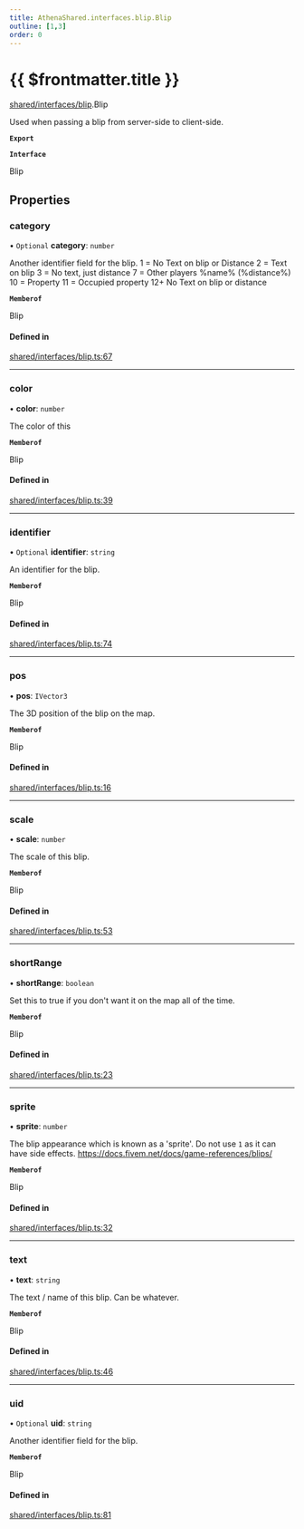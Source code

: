 ```yaml
---
title: AthenaShared.interfaces.blip.Blip
outline: [1,3]
order: 0
---
```


# {{ $frontmatter.title }}


[shared/interfaces/blip](../modules/shared_interfaces_blip.md).Blip

Used when passing a blip from server-side to client-side.

**`Export`**

**`Interface`**

Blip

## Properties

### category

• `Optional` **category**: `number`

Another identifier field for the blip.
1 = No Text on blip or Distance
2 = Text on blip
3 = No text, just distance
7 = Other players %name% (%distance%)
10 = Property
11 = Occupied property
12+ No Text on blip or distance

**`Memberof`**

Blip

#### Defined in

[shared/interfaces/blip.ts:67](https://github.com/Stuyk/altv-athena/blob/552012ca4/src/core/shared/interfaces/blip.ts#L67)

___

### color

• **color**: `number`

The color of this

**`Memberof`**

Blip

#### Defined in

[shared/interfaces/blip.ts:39](https://github.com/Stuyk/altv-athena/blob/552012ca4/src/core/shared/interfaces/blip.ts#L39)

___

### identifier

• `Optional` **identifier**: `string`

An identifier for the blip.

**`Memberof`**

Blip

#### Defined in

[shared/interfaces/blip.ts:74](https://github.com/Stuyk/altv-athena/blob/552012ca4/src/core/shared/interfaces/blip.ts#L74)

___

### pos

• **pos**: `IVector3`

The 3D position of the blip on the map.

**`Memberof`**

Blip

#### Defined in

[shared/interfaces/blip.ts:16](https://github.com/Stuyk/altv-athena/blob/552012ca4/src/core/shared/interfaces/blip.ts#L16)

___

### scale

• **scale**: `number`

The scale of this blip.

**`Memberof`**

Blip

#### Defined in

[shared/interfaces/blip.ts:53](https://github.com/Stuyk/altv-athena/blob/552012ca4/src/core/shared/interfaces/blip.ts#L53)

___

### shortRange

• **shortRange**: `boolean`

Set this to true if you don't want it on the map all of the time.

**`Memberof`**

Blip

#### Defined in

[shared/interfaces/blip.ts:23](https://github.com/Stuyk/altv-athena/blob/552012ca4/src/core/shared/interfaces/blip.ts#L23)

___

### sprite

• **sprite**: `number`

The blip appearance which is known as a 'sprite'.
Do not use `1` as it can have side effects.
https://docs.fivem.net/docs/game-references/blips/

**`Memberof`**

Blip

#### Defined in

[shared/interfaces/blip.ts:32](https://github.com/Stuyk/altv-athena/blob/552012ca4/src/core/shared/interfaces/blip.ts#L32)

___

### text

• **text**: `string`

The text / name of this blip. Can be whatever.

**`Memberof`**

Blip

#### Defined in

[shared/interfaces/blip.ts:46](https://github.com/Stuyk/altv-athena/blob/552012ca4/src/core/shared/interfaces/blip.ts#L46)

___

### uid

• `Optional` **uid**: `string`

Another identifier field for the blip.

**`Memberof`**

Blip

#### Defined in

[shared/interfaces/blip.ts:81](https://github.com/Stuyk/altv-athena/blob/552012ca4/src/core/shared/interfaces/blip.ts#L81)
